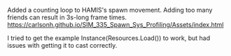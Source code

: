 Added a counting loop to HAMIS's spawn movement.
Adding too many friends can result in 3s-long frame times.
https://carlsonh.github.io/SIM_335_Spawn_Sys_Profiling/Assets/index.html

I tried to get the example Instance(Resources.Load()) to work, but had issues with getting it to cast correctly.
